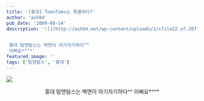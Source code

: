 ```yaml
---
title: '[홍대] TomnToms는 특별하다?'
author: 'ash84'
pub_date: '2009-08-14'
description: '![](http://ash84.net/wp-content/uploads/1/cfile22.uf.2077E30F4A82AA906E520A.JPG)

  
 홍대 탐앤탐스는 벽면이 아기자기하다^^   
 이뻐요*^^*'
featured_image: ''
tags: ['탐앤탐스', '홍대']
---
```



![](http://ash84.net/wp-content/uploads/1/cfile22.uf.2077E30F4A82AA906E520A.JPG)

<div style="TEXT-ALIGN: center">  
 홍대 탐앤탐스는 벽면이 아기자기하다^^   
 이뻐요*^^*</div>

